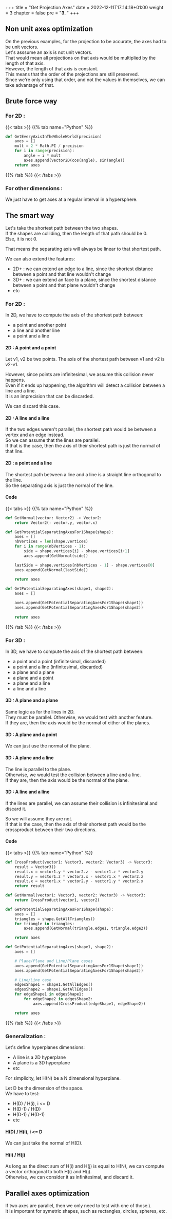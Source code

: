 +++
title = "Get Projection Axes"
date = 2022-12-11T17:14:18+01:00
weight = 3
chapter = false
pre = "<b>3. </b>"
+++

## Non unit axes optimization

On the previous examples, for the projection to be accurate, the axes had to be unit vectors.\
Let's asssume an axis is not unit vectors.\
That would mean all projections on that axis would be multiplied by the length of that axis.\
However, the length of that axis is constant.\
This means that the order of the projections are still preserved.\
Since we're only using that order, and not the values in themselves, we can take advantage of that.

## Brute force way

### For 2D : 

{{< tabs >}}
{{% tab name="Python" %}}
```python
def GetEveryAxisInTheWholeWorld(precision)
    axes = []
    mult = 2 * Math.PI / precision
    for i in range(precision):
        angle = i * mult
        axes.append(Vector2D(cos(angle), sin(angle))
    return axes
```
{{% /tab %}}
{{< /tabs >}}

### For other dimensions :

We just have to get axes at a regular interval in a hypersphere.

## The smart way

Let's take the shortest path between the two shapes.\
If the shapes are colliding, then the length of that path should be 0.\
Else, it is not 0.

That means the separating axis will always be linear to that shortest path.

We can also extend the features: 
- 2D+ : we can extend an edge to a line, since the shortest distance between a point and that line wouldn't change
- 3D+ : we can extend an face to a plane, since the shortest distance between a point and that plane wouldn't change
- etc

### For 2D :

In 2D, we have to compute the axis of the shortest path between: 
- a point and another point
- a line and another line
- a point and a line

#### 2D : A point and a point

Let v1, v2 be two points.
The axis of the shortest path between v1 and v2 is v2-v1.

However, since points are infinitesimal, we assume this collision never happens.\
Even if it ends up happening, the algorithm will detect a collision between a line and a line.\
It is an imprecision that can be discarded.

We can discard this case.

#### 2D : A line and a line

If the two edges weren't parallel, the shortest path would be between a vertex and an edge instead.\
So we can assume that the lines are parallel.\
If that is the case, then the axis of their shortest path is just the normal of that line.

#### 2D : a point and a line

The shortest path between a line and a line is a straight line orthogonal to the line.\
So the separating axis is just the normal of the line.

#### Code

{{< tabs >}}
{{% tab name="Python" %}}
```python
def GetNormal(vector: Vector2) -> Vector2:
    return Vector2(- vector.y, vector.x)

def GetPotentialSeparatingAxesFor1Shape(shape):
    axes = []
    nbVertices = len(shape.vertices)
    for i in range(nbVertices - 1):
        side = shape.vertices[i] - shape.vertices[i+1] 
        axes.append(GetNormal(side))

    lastSide = shape.vertices[nbVertices - 1] - shape.vertices[0] 
    axes.append(GetNormal(lastSide)) 
    
    return axes

def GetPotentialSeparatingAxes(shape1, shape2):
    axes = []

    axes.append(GetPotentialSeparatingAxesFor1Shape(shape1))
    axes.append(GetPotentialSeparatingAxesFor1Shape(shape2))
    
    return axes
```
{{% /tab %}}
{{< /tabs >}}

### For 3D :

In 3D, we have to compute the axis of the shortest path between: 
- a point and a point (infinitesimal, discarded)
- a point and a line (infinitesimal, discarded)
- a plane and a plane 
- a plane and a point
- a plane and a line 
- a line and a line 

#### 3D : A plane and a plane

Same logic as for the lines in 2D.\
They must be parallel.
Otherwise, we would test with another feature.\
If they are, then the axis would be the normal of either of the planes.

#### 3D : A plane and a point

We can just use the normal of the plane.

#### 3D : A plane and a line

The line is parallel to the plane.\
Otherwise, we would test the collision between a line and a line.\
If they are, then the axis would be the normal of the plane.

#### 3D : A line and a line

If the lines are parallel, we can assume their collision is infinitesimal and discard it.

So we will assume they are not.\
If that is the case, then the axis of their shortest path would be the crossproduct between their two directions.

#### Code

{{< tabs >}}
{{% tab name="Python" %}}
```python
def CrossProduct(vector1: Vector3, vector2: Vector3) -> Vector3:
    result = Vector3()
    result.x = vector1.y * vector2.z - vector1.z * vector2.y
    result.y = vector1.z * vector2.x - vector1.x * vector2.z
    result.x = vector1.x * vector2.y - vector1.y * vector2.x
    return result

def GetNormal(vector1: Vector3, vector2: Vector3) -> Vector3:
    return CrossProduct(vector1, vector2)

def GetPotentialSeparatingAxesFor1Shape(shape):
    axes = []
    triangles = shape.GetAllTriangles()
    for triangle in triangles:
        axes.append(GetNormal(triangle.edge1, triangle.edge2))

    return axes

def GetPotentialSeparatingAxes(shape1, shape2):
    axes = []

    # Plane/Plane and Line/Plane cases
    axes.append(GetPotentialSeparatingAxesFor1Shape(shape1))
    axes.append(GetPotentialSeparatingAxesFor1Shape(shape2))

    # Line/Line case
    edgesShape1 = shape1.GetAllEdges()
    edgesShape2 = shape1.GetAllEdges()
    for edgeShape1 in edgesShape1:
        for edgeShape2 in edgesShape2:
            axes.append(CrossProduct(edgeShape1, edgeShape2))

    return axes
```
{{% /tab %}}
{{< /tabs >}}

### Generalization :

Let's define hyperplanes dimensions:
- A line is a 2D hyperplane
- A plane is a 3D hyperplane
- etc

For simplicity, let H(N) be a N dimensional hyperplane.

Let D be the dimension of the space.\
We have to test:
- H(D) / H(i), i <= D
- H(D-1) / H(D) 
- H(D-1) / H(D-1) 
- etc

#### H(D) / H(i), i <= D

We can just take the normal of H(D).

#### H(i) / H(j)

As long as the direct sum of H(i) and H(j) is equal to H(N), we can compute a vector orthogonal to both H(i) and H(j).\
Otherwise, we can consider it as infinitesimal, and discard it.

## Parallel axes optimization

If two axes are parallel, then we only need to test with one of those.\  
It is important for symetric shapes, such as rectangles, circles, spheres, etc.
